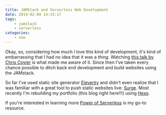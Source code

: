 ```yaml
---
title: JAMStack and Serverless Web Development
date: 2019-02-09 14:33:17
tags:
    - jamstack
    - serverless
categories:
    - now
---
```

Okay, so, considering how much I love this kind of development, it's kind of embarrassing that I had no idea that it was a *thing*. Watching [this talk by Chris Coyier](https://www.youtube.com/watch?v=vXJpOHz3_sY) is what made me aware of it. Since then I've taken every chance possible to ditch back end development and build websites using the JAMstack.

So far I've used static site generator [Eleventy](https://www.11ty.io/) and didn't even realize that I was familiar with a great tool to push static websites live: [Surge](https://surge.sh). Most recently I'm rebuilding my portfolio (this blog right here!!!) using [Hexo](https://hexo.io).

If you're interested in learning more [Power of Serverless](https://thepowerofserverless.info/) is my go-to resource.